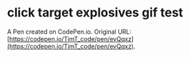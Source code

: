 # click target explosives gif test

A Pen created on CodePen.io. Original URL: [https://codepen.io/TimT_code/pen/evQqxz](https://codepen.io/TimT_code/pen/evQqxz).


